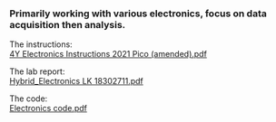 ### Primarily working with various electronics, focus on data acquisition then analysis.
The instructions:  
[4Y Electronics Instructions 2021 Pico (amended).pdf](https://github.com/LukeKilmartin/Advanced-Labs-II/files/11875469/4Y.Electronics.Instructions.2021.Pico.amended.pdf)  

The lab report:  
[Hybrid_Electronics  LK 18302711.pdf](https://github.com/LukeKilmartin/Advanced-Labs-II/files/11875472/Hybrid_Electronics.LK.18302711.pdf)  

The code:  
[Electronics code.pdf](https://github.com/LukeKilmartin/Advanced-Labs-II/files/11875478/Electronics.code.pdf)  
